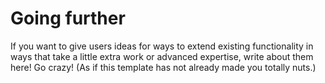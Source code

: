 # Going further

If you want to give users ideas for ways to extend existing functionality in ways that take a little extra work or advanced expertise, write about them here! Go crazy! (As if this template has not already made you totally nuts.)
